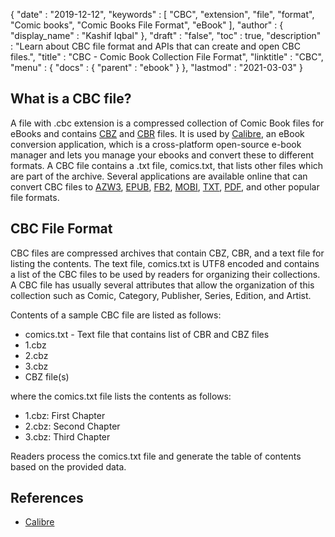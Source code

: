 {
  "date" : "2019-12-12",
  "keywords" : [ "CBC", "extension", "file", "format", "Comic books", "Comic Books File Format", "eBook" ],
  "author" : {
    "display_name" : "Kashif Iqbal"
  },
  "draft" : "false",
  "toc" : true,
  "description" : "Learn about CBC file format and APIs that can create and open CBC files.",
  "title" : "CBC - Comic Book Collection File Format",
  "linktitle" : "CBC",
  "menu" : {
    "docs" : {
      "parent" : "ebook"
    }
  },
  "lastmod" : "2021-03-03"
}

## What is a CBC file?

A file with .cbc extension is a compressed collection of Comic Book files for eBooks and contains [CBZ](/ebook/cbz/) and [CBR](/ebook/cbr/) files. It is used by [Calibre](https://calibre-ebook.com/), an eBook conversion application, which is a cross-platform open-source e-book manager and lets you manage your ebooks and convert these to different formats. A CBC file contains a .txt file, comics.txt, that lists other files which are part of the archive. Several applications are available online that can convert CBC files to [AZW3](/ebook/azw3/), [EPUB](/ebook/epub/), [FB2](/ebook/fb2/), [MOBI](/ebook/mobi/), [TXT](/word-processing/txt/), [PDF](/pdf/), and other popular file formats.

## CBC File Format

CBC files are compressed archives that contain CBZ, CBR, and a text file for listing the contents. The text file, comics.txt is UTF8 encoded and contains a list of the CBC files to be used by readers for organizing their collections. A CBC file has usually several attributes that allow the organization of this collection such as Comic, Category, Publisher, Series, Edition, and Artist.

Contents of a sample CBC file are listed as follows:

 * comics.txt - Text file that contains list of CBR and CBZ files
 * 1.cbz
 * 2.cbz
 * 3.cbz
 * CBZ file(s)

where the comics.txt file lists the contents as follows:

 * 1.cbz: First Chapter
 * 2.cbz: Second Chapter
 * 3.cbz: Third Chapter

Readers process the comics.txt file and generate the table of contents based on the provided data.

## References

* [Calibre](https://calibre-ebook.com/)
